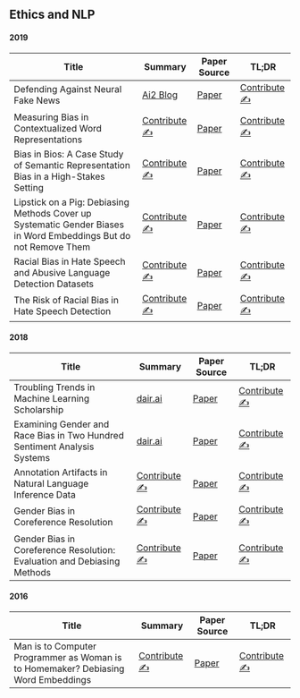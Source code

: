 ## Ethics and NLP

#### 2019

| Title | Summary | Paper Source | TL;DR |
| ----- | ------- | ----- | ---- |
| Defending Against Neural Fake News | [Ai2 Blog](https://medium.com/ai2-blog/counteracting-neural-disinformation-with-grover-6cf6690d463b) | [Paper](https://arxiv.org/abs/1905.12616) | [Contribute ✍️](https://github.com/dair-ai/nlp_paper_summaries/new/master/Ethics%20and%20NLP)
| Measuring Bias in Contextualized Word Representations | [Contribute ✍️](https://github.com/dair-ai/nlp_paper_summaries/new/master/Ethics%20and%20NLP) | [Paper](https://www.aclweb.org/anthology/W19-3823.pdf) | [Contribute ✍️](https://github.com/dair-ai/nlp_paper_summaries/new/master/Ethics%20and%20NLP)
| Bias in Bios: A Case Study of Semantic Representation Bias in a High-Stakes Setting | [Contribute ✍️](https://github.com/dair-ai/nlp_paper_summaries/new/master/Ethics%20and%20NLP) | [Paper](https://arxiv.org/pdf/1901.09451.pdf) | [Contribute ✍️](https://github.com/dair-ai/nlp_paper_summaries/new/master/Ethics%20and%20NLP)
| Lipstick on a Pig: Debiasing Methods Cover up Systematic Gender Biases in Word Embeddings But do not Remove Them | [Contribute ✍️](https://github.com/dair-ai/nlp_paper_summaries/new/master/Ethics%20and%20NLP) | [Paper](https://www.aclweb.org/anthology/N19-1061.pdf) | [Contribute ✍️](https://github.com/dair-ai/nlp_paper_summaries/new/master/Ethics%20and%20NLP)
| Racial Bias in Hate Speech and Abusive Language Detection Datasets | [Contribute ✍️](https://github.com/dair-ai/nlp_paper_summaries/new/master/Ethics%20and%20NLP) | [Paper](https://arxiv.org/pdf/1905.12516.pdf) | [Contribute ✍️](https://github.com/dair-ai/nlp_paper_summaries/new/master/Ethics%20and%20NLP)
| The Risk of Racial Bias in Hate Speech Detection | [Contribute ✍️](https://github.com/dair-ai/nlp_paper_summaries/new/master/Ethics%20and%20NLP) | [Paper](https://homes.cs.washington.edu/~msap/pdfs/sap2019risk.pdf) | [Contribute ✍️](https://github.com/dair-ai/nlp_paper_summaries/new/master/Ethics%20and%20NLP)

#### 2018

| Title | Summary | Paper Source | TL;DR |
| ----- | ------- | ----- | ---- |
| Troubling Trends in Machine Learning Scholarship | [dair.ai](https://medium.com/dair-ai/an-overview-of-troubling-trends-in-machine-learning-scholarship-582df3caa518) | [Paper](https://arxiv.org/abs/1807.03341) | [Contribute ✍️](https://github.com/dair-ai/nlp_paper_summaries/new/master/Ethics%20and%20NLP)
| Examining Gender and Race Bias in Two Hundred Sentiment Analysis Systems | [dair.ai](https://medium.com/dair-ai/examining-gender-and-race-bias-in-sentiment-analysis-systems-b04b269a653) | [Paper](https://www.aclweb.org/anthology/S18-2005/) | [Contribute ✍️](https://github.com/dair-ai/nlp_paper_summaries/new/master/Ethics%20and%20NLP)
| Annotation Artifacts in Natural Language Inference Data | [Contribute ✍️](https://github.com/dair-ai/nlp_paper_summaries/new/master/Ethics%20and%20NLP) | [Paper](https://www.aclweb.org/anthology/N18-2017.pdf) | [Contribute ✍️](https://github.com/dair-ai/nlp_paper_summaries/new/master/Ethics%20and%20NLP)
| Gender Bias in Coreference Resolution | [Contribute ✍️](https://github.com/dair-ai/nlp_paper_summaries/new/master/Ethics%20and%20NLP) | [Paper](https://www.aclweb.org/anthology/N18-2002.pdf) | [Contribute ✍️](https://github.com/dair-ai/nlp_paper_summaries/new/master/Ethics%20and%20NLP)
| Gender Bias in Coreference Resolution: Evaluation and Debiasing Methods | [Contribute ✍️](https://github.com/dair-ai/nlp_paper_summaries/new/master/Ethics%20and%20NLP) | [Paper](https://www.aclweb.org/anthology/N18-2003.pdf) | [Contribute ✍️](https://github.com/dair-ai/nlp_paper_summaries/new/master/Ethics%20and%20NLP)

#### 2016

| Title | Summary | Paper Source | TL;DR |
| ----- | ------- | ----- | ---- |
| Man is to Computer Programmer as Woman is to Homemaker? Debiasing Word Embeddings | [Contribute ✍️](https://github.com/dair-ai/nlp_paper_summaries/new/master/Ethics%20and%20NLP) | [Paper](https://papers.nips.cc/paper/6228-man-is-to-computer-programmer-as-woman-is-to-homemaker-debiasing-word-embeddings.pdf) | [Contribute ✍️](https://github.com/dair-ai/nlp_paper_summaries/new/master/Ethics%20and%20NLP)
